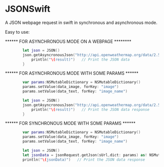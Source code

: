 # JSONSwift
A JSON webpage request in swift in synchronous and asynchronous mode. 

Easy to use:

****** FOR ASYNCHRONOUS MODE ON A WEBPAGE ********
```swift
        let json = JSON()
        json.getAsyncronousJson("http://api.openweathermap.org/data/2.5/weather?q=London") { (result) -> Void in
            println("\(result)")   // Print the JSON data
        }
```       
        
****** FOR ASYNCHRONOUS MODE WITH SOME PARAMS ******
```swift
        var params:NSMutableDictionary = NSMutableDictionary()
        params.setValue(data_image, forKey: "image")
        params.setValue(data_text, forKey: "image_name")
  
        let json = JSON()
        json.getAsyncronousJson("http://api.openweathermap.org/data/2.5/weather?q=London",params) { (result) -> Void in
            println("\(result)")   // Print the JSON data response
        }
```        
****** FOR SYNCHRONOUS MODE WITH SOME PARAMS ******
```swift
        var params:NSMutableDictionary = NSMutableDictionary()
        params.setValue(data_image, forKey: "image")
        params.setValue(data_text, forKey: "image_name")
  
        let json = JSON()        
        let jsonData = jsonRequest.getJson(sUrl,dict: params) as! NSMutableDictionary
        println("\(jsonData)")   // Print the JSON data response
```
